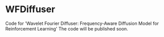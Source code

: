 # WFDiffuser
Code for 'Wavelet Fourier Diffuser: Frequency-Aware Diffusion Model for Reinforcement Learning'
The code will be published soon.
